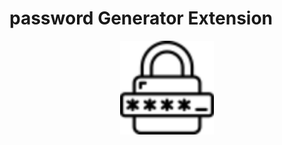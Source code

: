 # password Generator Extension

<p align="center">
  <img src="assets/icon/icon-96.png" width="150" title="Logo">
</p>

